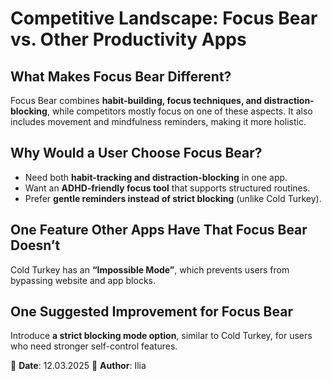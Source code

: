 # Competitive Landscape: Focus Bear vs. Other Productivity Apps

## What Makes Focus Bear Different?

Focus Bear combines **habit-building, focus techniques, and distraction-blocking**, while competitors mostly focus on one of these aspects. It also includes movement and mindfulness reminders, making it more holistic.

## Why Would a User Choose Focus Bear?

- Need both **habit-tracking and distraction-blocking** in one app.
- Want an **ADHD-friendly focus tool** that supports structured routines.
- Prefer **gentle reminders instead of strict blocking** (unlike Cold Turkey).

## One Feature Other Apps Have That Focus Bear Doesn’t

Cold Turkey has an **“Impossible Mode”**, which prevents users from bypassing website and app blocks.

## One Suggested Improvement for Focus Bear

Introduce **a strict blocking mode option**, similar to Cold Turkey, for users who need stronger self-control features.

📅 **Date**: 12.03.2025
👤 **Author**: Ilia
